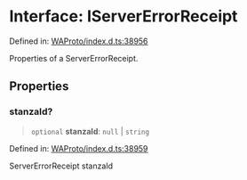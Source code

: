 # Interface: IServerErrorReceipt

Defined in: [WAProto/index.d.ts:38956](https://github.com/Fokusdotid/Baileys/blob/abcb8d9f2160683543784d4a7641ec0f8c55ed7e/WAProto/index.d.ts#L38956)

Properties of a ServerErrorReceipt.

## Properties

### stanzaId?

> `optional` **stanzaId**: `null` \| `string`

Defined in: [WAProto/index.d.ts:38959](https://github.com/Fokusdotid/Baileys/blob/abcb8d9f2160683543784d4a7641ec0f8c55ed7e/WAProto/index.d.ts#L38959)

ServerErrorReceipt stanzaId
